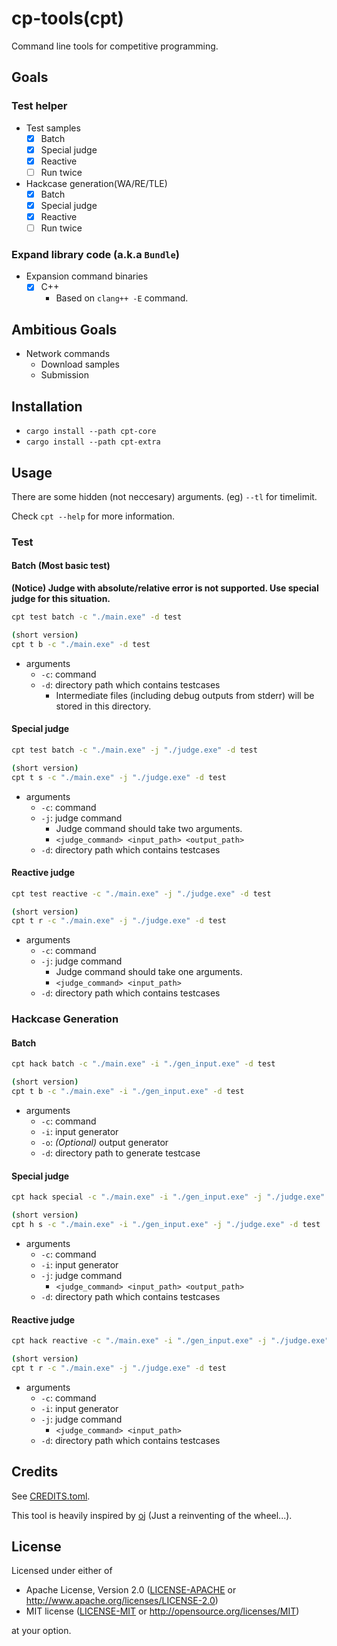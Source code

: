 # cp-tools(cpt)

Command line tools for competitive programming.

## Goals

### Test helper

- Test samples
    - [x] Batch
    - [x] Special judge
    - [x] Reactive
    - [ ] Run twice
- Hackcase generation(WA/RE/TLE)
    - [x] Batch
    - [x] Special judge
    - [x] Reactive
    - [ ] Run twice

### Expand library code (a.k.a `Bundle`)

- Expansion command binaries
    - [x] C++
        - Based on `clang++ -E` command.

## Ambitious Goals

- Network commands
    - Download samples
    - Submission

## Installation

- `cargo install --path cpt-core`
- `cargo install --path cpt-extra`

## Usage

There are some hidden (not neccesary) arguments.
(eg) `--tl` for timelimit.

Check `cpt --help` for more information.

### Test 

#### Batch (Most basic test)

**(Notice) Judge with absolute/relative error is not supported.
Use special judge for this situation.**

```sh
cpt test batch -c "./main.exe" -d test

(short version)
cpt t b -c "./main.exe" -d test
```

- arguments
    - `-c`: command
    - `-d`: directory path which contains testcases
        - Intermediate files (including debug outputs from stderr) will be stored in this directory.

#### Special judge

```sh
cpt test batch -c "./main.exe" -j "./judge.exe" -d test

(short version)
cpt t s -c "./main.exe" -j "./judge.exe" -d test
```

- arguments
    - `-c`: command
    - `-j`: judge command
        - Judge command should take two arguments.  
        - `<judge_command> <input_path> <output_path>`
    - `-d`: directory path which contains testcases

#### Reactive judge


```sh
cpt test reactive -c "./main.exe" -j "./judge.exe" -d test

(short version)
cpt t r -c "./main.exe" -j "./judge.exe" -d test
```

- arguments
    - `-c`: command
    - `-j`: judge command
        - Judge command should take one arguments.  
        - `<judge_command> <input_path>`
    - `-d`: directory path which contains testcases

### Hackcase Generation

#### Batch

```sh
cpt hack batch -c "./main.exe" -i "./gen_input.exe" -d test

(short version)
cpt t b -c "./main.exe" -i "./gen_input.exe" -d test
```

- arguments
    - `-c`: command
    - `-i`: input generator
    - `-o`: *(Optional)* output generator
    - `-d`: directory path to generate testcase

#### Special judge

```sh
cpt hack special -c "./main.exe" -i "./gen_input.exe" -j "./judge.exe" -d test

(short version)
cpt h s -c "./main.exe" -i "./gen_input.exe" -j "./judge.exe" -d test
```

- arguments
    - `-c`: command
    - `-i`: input generator
    - `-j`: judge command
        - `<judge_command> <input_path> <output_path>`
    - `-d`: directory path which contains testcases

#### Reactive judge

```sh
cpt hack reactive -c "./main.exe" -i "./gen_input.exe" -j "./judge.exe" -d test

(short version)
cpt t r -c "./main.exe" -j "./judge.exe" -d test
```

- arguments
    - `-c`: command
    - `-i`: input generator
    - `-j`: judge command
        - `<judge_command> <input_path>`
    - `-d`: directory path which contains testcases

## Credits

See [CREDITS.toml](CREDITS.toml). 

This tool is heavily inspired by [oj](https://github.com/online-judge-tools/oj) (Just a reinventing of the wheel...).

## License

Licensed under either of

 * Apache License, Version 2.0
   ([LICENSE-APACHE](LICENSE-APACHE) or http://www.apache.org/licenses/LICENSE-2.0)
 * MIT license
   ([LICENSE-MIT](LICENSE-MIT) or http://opensource.org/licenses/MIT)

at your option.
